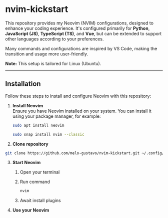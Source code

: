 # nvim-kickstart

This repository provides my Neovim (NVIM) configurations, designed to enhance your coding experience. It's configured primarily for **Python**, **JavaScript (JS)**, **TypeScript (TS)**, and **Vue**, but can be extended to support other languages according to your preferences.

Many commands and configurations are inspired by VS Code, making the transition and usage more user-friendly.

**Note:** This setup is tailored for Linux (Ubuntu).

---

## Installation

Follow these steps to install and configure Neovim with this repository:

1. **Install Neovim**  
   Ensure you have Neovim installed on your system. You can install it using your package manager, for example:
   ```bash
   sudo apt install neovim
   ```

   ```bash
   sudo snap install nvim --classic
   ```

2. **Clone repository**
  ```bash
  git clone https://github.com/melo-gustavo/nvim-kickstart.git ~/.config/nvim
  ```

3. **Start Neovim**
   1. Open your terminal

   2. Run command
      ```bash
      nvim
      ```
      
   3. Await install plugins
  
4. **Use your Neovim**
